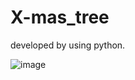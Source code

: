# X-mas_tree
developed by using python.

![image](https://user-images.githubusercontent.com/83159118/147752334-3d25b9b6-63db-46ec-aef1-cd8f3bb82c23.png)
